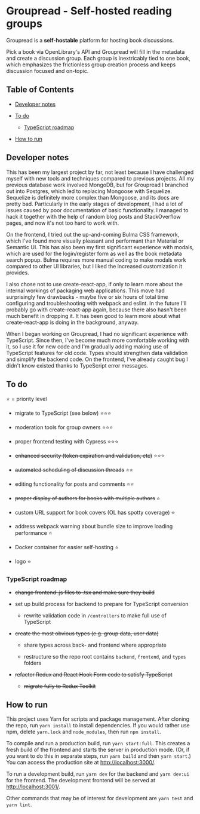 # Groupread - Self-hosted reading groups

Groupread is a **self-hostable** platform for hosting book discussions.

Pick a book via OpenLibrary's API and Groupread will fill in the metadata and create a discussion group. Each group is inextricably tied to one book, which emphasizes the frictionless group creation process and keeps discussion focused and on-topic.

## Table of Contents

- [Developer notes](#developer-notes)

- [To do](#to-do)

  - [TypeScript roadmap](#typescript-roadmap)

- [How to run](#how-to-run)

## Developer notes

This has been my largest project by far, not least because I have challenged myself with new tools and techniques compared to previous projects. All my previous database work involved MongoDB, but for Groupread I branched out into Postgres, which led to replacing Mongoose with Sequelize. Sequelize is definitely more complex than Mongoose, and its docs are pretty bad. Particularly in the early stages of development, I had a lot of issues caused by poor documentation of basic functionality. I managed to hack it together with the help of random blog posts and StackOverflow pages, and now it's not too hard to work with.

On the frontend, I tried out the up-and-coming Bulma CSS framework, which I've found more visually pleasant and performant than Material or Semantic UI. This has also been my first significant experience with modals, which are used for the login/register form as well as the book metadata search popup. Bulma requires more manual coding to make modals work compared to other UI libraries, but I liked the increased customization it provides.

I also chose not to use create-react-app, if only to learn more about the internal workings of packaging web applications. This move had surprisingly few drawbacks - maybe five or six hours of total time configuring and troubleshooting with webpack and eslint. In the future I'll probably go with create-react-app again, because there also hasn't been much benefit in dropping it. It has been good to learn more about what create-react-app is doing in the background, anyway.

When I began working on Groupread, I had no significant experience with TypeScript. Since then, I've become much more comfortable working with it, so I use it for new code and I'm gradually adding making use of TypeScript features for old code. Types should strengthen data validation and simplify the backend code. On the frontend, I've already caught bug I didn't know existed thanks to TypeScript error messages.

## To do

⭐ = priority level

- migrate to TypeScript (see below) ⭐⭐⭐

- moderation tools for group owners ⭐⭐⭐

- proper frontend testing with Cypress ⭐⭐⭐

- ~~enhanced security (token expiration and validation, etc)~~ ⭐⭐⭐

- ~~automated scheduling of discussion threads~~ ⭐⭐

- editing functionality for posts and comments ⭐⭐

- ~~proper display of authors for books with multiple authors~~ ⭐

- custom URL support for book covers (OL has spotty coverage) ⭐

- address webpack warning about bundle size to improve loading performance ⭐

- Docker container for easier self-hosting ⭐

- logo ⭐

### TypeScript roadmap

- ~~change frontend .js files to .tsx and make sure they build~~

- set up build process for backend to prepare for TypeScript conversion

  - rewrite validation code in ``/controllers`` to make full use of TypeScript

- ~~create the most obvious types (e.g. group data, user data)~~

  - share types across back- and frontend where appropriate

  - restructure so the repo root contains ``backend``, ``frontend``, and ``types`` folders

- ~~refactor Redux and React Hook Form code to satisfy TypeScript~~

  - ~~migrate fully to Redux Toolkit~~

## How to run

This project uses Yarn for scripts and package management. After cloning the repo, run ``yarn install`` to install dependencies. If you would rather use npm, delete ``yarn.lock`` and ``node_modules``, then run ``npm install``.

To compile and run a production build, run ``yarn start:full``. This creates a fresh build of the frontend and starts the server in production mode. (Or, if you want to do this in separate steps, run ``yarn build`` and then ``yarn start``.) You can access the production site at [http://localhost:3000/](http://localhost:3000/).

To run a development build, run ``yarn dev`` for the backend and ``yarn dev:ui`` for the frontend. The development frontend will be served at [http://localhost:3001/](http://localhost:3001/).

Other commands that may be of interest for development are ``yarn test`` and ``yarn lint``.